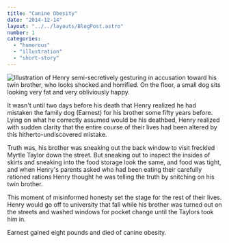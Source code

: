 ```yaml
---
title: "Canine Obesity"
date: "2014-12-14"
layout: "../../layouts/BlogPost.astro"
number: 1
categories: 
  - "humorous"
  - "illustration"
  - "short-story"
---
```


![Illustration of Henry semi-secretively gesturing in accusation toward his twin brother, who looks shocked and horrified. On the floor, a small dog sits looking very fat and very obliviously happy.](/assets/images/Week-1-LG1.jpg)

It wasn't until two days before his death that Henry realized he had mistaken the family dog (Earnest) for his brother some fifty years before. Lying on what he correctly assumed would be his deathbed, Henry realized with sudden clarity that the entire course of their lives had been altered by this hitherto-undiscovered mistake.

Truth was, his brother was sneaking out the back window to visit freckled Myrtle Taylor down the street. But sneaking out to inspect the insides of skirts and sneaking into the food storage look the same, and food was tight, and when Henry's parents asked who had been eating their carefully rationed rations Henry thought he was telling the truth by snitching on his twin brother.

This moment of misinformed honesty set the stage for the rest of their lives. Henry would go off to university that fall while his brother was turned out on the streets and washed windows for pocket change until the Taylors took him in.

Earnest gained eight pounds and died of canine obesity.
